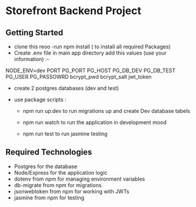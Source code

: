 # Storefront Backend Project

## Getting Started
- clone this reoo
-run npm install ( to install all required Packages)
- Create .env file in main app directory
  add this values (use your information) :- 

NODE_ENV=dev
PORT
PG_PORT
PG_HOST
PG_DB_DEV
PG_DB_TEST
PG_USER
PG_PASSOWRD
bcrypt_pwd
bcrypt_salt
jwt_token

- create 2 postgres databases  (dev and test)

- use package scripts : 
  - npm run up:dev 
    to run migrations up and create Dev database tabels 

  - npm run watch
    to run the application in development mood

  - npm run test 
    to run jasmine testing

## Required Technologies

- Postgres for the database
- Node/Express for the application logic
- dotenv from npm for managing environment variables
- db-migrate from npm for migrations
- jsonwebtoken from npm for working with JWTs
- jasmine from npm for testing

